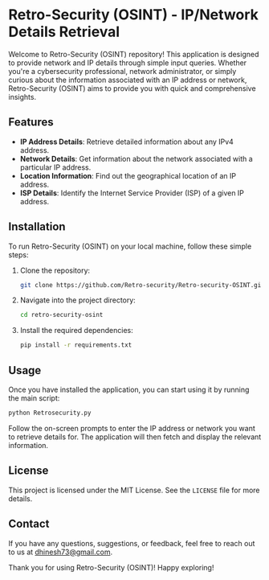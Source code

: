 # Retro-Security (OSINT) - IP/Network Details Retrieval

Welcome to Retro-Security (OSINT) repository! This application is designed to provide network and IP details through simple input queries. Whether you're a cybersecurity professional, network administrator, or simply curious about the information associated with an IP address or network, Retro-Security (OSINT) aims to provide you with quick and comprehensive insights.

## Features

- **IP Address Details**: Retrieve detailed information about any IPv4 address.
- **Network Details**: Get information about the network associated with a particular IP address.
- **Location Information**: Find out the geographical location of an IP address.
- **ISP Details**: Identify the Internet Service Provider (ISP) of a given IP address.

## Installation

To run Retro-Security (OSINT) on your local machine, follow these simple steps:

1. Clone the repository:

   ```bash
   git clone https://github.com/Retro-security/Retro-security-OSINT.git
   ```

2. Navigate into the project directory:

   ```bash
   cd retro-security-osint
   ```

3. Install the required dependencies:

   ```bash
   pip install -r requirements.txt
   ```

## Usage

Once you have installed the application, you can start using it by running the main script:

```bash
python Retrosecurity.py
```

Follow the on-screen prompts to enter the IP address or network you want to retrieve details for. The application will then fetch and display the relevant information.


## License

This project is licensed under the MIT License. See the `LICENSE` file for more details.

## Contact

If you have any questions, suggestions, or feedback, feel free to reach out to us at dhinesh73@gmail.com.

Thank you for using Retro-Security (OSINT)! Happy exploring!
